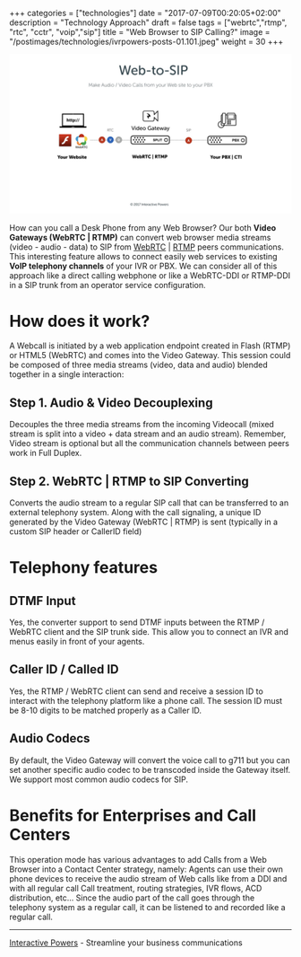 +++
categories = ["technologies"]
date = "2017-07-09T00:20:05+02:00"
description = "Technology Approach"
draft = false
tags = ["webrtc","rtmp", "rtc", "cctr", "voip","sip"]
title = "Web Browser to SIP Calling?"
image = "/postimages/technologies/ivrpowers-posts-01.101.jpeg"
weight = 30
+++

![Webcall SIP](/postimages/technologies/ivrpowers-posts-01.110.jpeg)

How can you call a Desk Phone from any Web Browser? Our both **Video Gateways (WebRTC | RTMP)** can convert web browser media streams (video - audio - data) to SIP from [WebRTC](http://blog.ivrpowers.com/post/technologies/what-is-webrtc/) | [RTMP](http://blog.ivrpowers.com/post/technologies/what-is-rtmp/) peers communications. This interesting feature allows to connect easily web services to existing **VoIP telephony channels** of your IVR or PBX. We can consider all of this approach like a direct calling webphone or like a WebRTC-DDI or RTMP-DDI in a SIP trunk from an operator service configuration. 

# How does it work?

A Webcall is initiated by a web application endpoint created in Flash (RTMP) or HTML5 (WebRTC) and comes into the Video Gateway. This session could be composed of three media streams (video, data and audio) blended together in a single interaction:

## Step 1. Audio & Video Decouplexing
Decouples the three media streams from the incoming Videocall (mixed stream is split into a video + data stream and an audio stream). Remember, Video stream is optional but all the communication channels between peers work in Full Duplex.

## Step 2. WebRTC | RTMP to SIP Converting
Converts the audio stream to a regular SIP call that can be transferred to an external telephony system. Along with the call signaling, a unique ID generated by the Video Gateway (WebRTC | RTMP) is sent (typically in a custom SIP header or CallerID field)

# Telephony features

## DTMF Input
Yes, the converter support to send DTMF inputs between the RTMP / WebRTC client and the SIP trunk side. This allow you to connect an IVR and menus easily in front of your agents.

## Caller ID / Called ID
Yes, the RTMP / WebRTC client can send and receive a session ID to interact with the telephony platform like a phone call. The session ID must be 8-10 digits to be matched properly as a Caller ID.

## Audio Codecs
By default, the Video Gateway will convert the voice call to g711 but you can set another specific audio codec to be transcoded inside the Gateway itself. We support most common audio codecs for SIP.

# Benefits for Enterprises and Call Centers

This operation mode has various advantages to add Calls from a Web Browser into a Contact Center strategy, namely: Agents can use their own phone devices to receive the audio stream of Web calls like from a DDI and with all regular call Call treatment, routing strategies, IVR flows, ACD distribution, etc... Since the audio part of the call goes through the telephony system as a regular call, it can be listened to and recorded like a regular call.

---
[Interactive Powers](http://www.ivrpowers.com/) - Streamline your business communications
